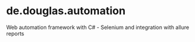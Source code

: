 # de.douglas.automation
Web automation framework with C# - Selenium and integration with allure reports
